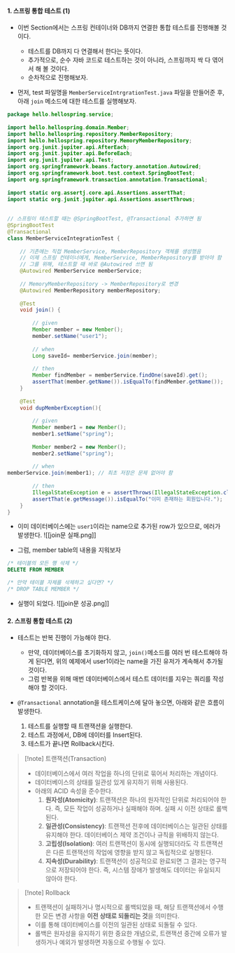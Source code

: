 
#### 1. 스프링 통합 테스트 (1)

- 이번 Section에서는 스프링 컨테이너와 DB까지 연결한 통합 테스트를 진행해볼 것이다.
	- 테스트를 DB까지 다 연결해서 한다는 뜻이다.
	- 추가적으로, 순수 자바 코드로 테스트하는 것이 아니라, 스프링까지 싹 다 엮어서 해 볼 것이다.
	- 순차적으로 진행해보자.

- 먼저, test 파일명을 `MemberServiceIntrgrationTest.java` 파일을 만들어준 후, 아래 `join` 메소드에 대한 테스트를 실행해보자.
```java
package hello.hellospring.service;  
  
import hello.hellospring.domain.Member;  
import hello.hellospring.repository.MemberRepository;  
import hello.hellospring.repository.MemoryMemberRepository;  
import org.junit.jupiter.api.AfterEach;  
import org.junit.jupiter.api.BeforeEach;  
import org.junit.jupiter.api.Test;  
import org.springframework.beans.factory.annotation.Autowired;  
import org.springframework.boot.test.context.SpringBootTest;  
import org.springframework.transaction.annotation.Transactional;  
  
import static org.assertj.core.api.Assertions.assertThat;  
import static org.junit.jupiter.api.Assertions.assertThrows;  
  
  
// 스프링이 테스트할 때는 @SpringBootTest, @Transactional 추가하면 됨  
@SpringBootTest  
@Transactional  
class MemberServiceIntegrationTest {  
  
    // 기존에는 직접 MemberService, MemberRepository 객체를 생성했음  
    // 이제 스프링 컨테이너에게, MemberService, MemberRepository를 받아야 함  
    // 그를 위해, 테스트할 때 바로 @Autowired 쓰면 됨  
    @Autowired MemberService memberService;  
  
    // MemoryMemberRepository -> MemberRepository로 변경  
    @Autowired MemberRepository memberRepository;  
  
    @Test  
    void join() {  
  
        // given  
        Member member = new Member();  
        member.setName("user1");  
  
        // when  
        Long saveId= memberService.join(member);  
  
        // then  
        Member findMember = memberService.findOne(saveId).get();  
        assertThat(member.getName()).isEqualTo(findMember.getName());  
    }  
  
    @Test  
    void dupMemberException(){  
  
        // given  
        Member member1 = new Member();  
        member1.setName("spring");  
  
        Member member2 = new Member();  
        member2.setName("spring");  
  
        // when   
memberService.join(member1); // 최초 저장은 문제 없어야 함  
  
        // then  
        IllegalStateException e = assertThrows(IllegalStateException.class, () -> memberService.join(member2));  
        assertThat(e.getMessage()).isEqualTo("이미 존재하는 회원입니다."); 
    }  
}
```

- 이미 데이터베이스에는 `user1`이라는 name으로 추가된 row가 있으므로, 에러가 발생한다.
![[join문 실패.png]]

- 그럼, member table의 내용을 지워보자
```sql
/* 테이블의 모든 행 삭제 */
DELETE FROM MEMBER

/* 만약 테이블 자체를 삭제하고 싶다면? */
/* DROP TABLE MEMBER */
```

- 실행이 되었다.
![[join문 성공.png]]


#### 2. 스프링 통합 테스트 (2)

- 테스트는 반복 진행이 가능해야 한다.
	- 만약, 데이터베이스를 초기화하지 않고, `join()`메소드를 여러 번 테스트해야 하게 된다면, 위의 예제에서 user1이라는 name을 가진 유저가 계속해서 추가될 것이다. 
	- 그럼 반복을 위해 매번 데이터베이스에서 테스트 데이터를 지우는 쿼리를 작성해야 할 것이다. 

- `@Transactional` annotation을 테스트케이스에 달아 놓으면, 아래와 같은 흐름이 발생한다.
	1. 테스트를 실행할 때 트랜잭션을 실행한다.
	2. 테스트 과정에서, DB에 데이터를 Insert된다.
	3. 테스트가 끝나면 Rollback시킨다.

> [!note] 트랜잭션(Transaction)
> - 데이터베이스에서 여러 작업을 하나의 단위로 묶어서 처리하는 개념이다.
> - 데이터베이스의 상태를 일관성 있게 유지하기 위해 사용된다.
> - 아래의 ACID 속성을 준수한다.
> 	1. **원자성(Atomicity)**: 트랜잭션은 하나의 원자적인 단위로 처리되어야 한다. 즉, 모든 작업이 성공하거나 실패해야 하며. 실패 시 이전 상태로 롤백된다.
> 	2. **일관성(Consistency)**: 트랜잭션 전후에 데이터베이스는 일관된 상태를 유지해야 한다. 데이터베이스 제약 조건이나 규칙을 위배하지 않는다.
> 	3. **고립성(Isolation)**: 여러 트랜잭션이 동시에 실행되더라도 각 트랜잭션은 다른 트랜잭션의 작업에 영향을 받지 않고 독립적으로 실행된다.
> 	4. **지속성(Durability)**: 트랜잭션이 성공적으로 완료되면 그 결과는 영구적으로 저장되어야 한다. 즉, 시스템 장애가 발생해도 데이터는 유실되지 않아야 한다.

> [!note] Rollback
> - 트랜잭션이 실패하거나 명시적으로 롤백되었을 때, 해당 트랜잭션에서 수행한 모든 변경 사항을 **이전 상태로 되돌리는 것**을 의미한다. 
> - 이를 통해 데이터베이스를 이전의 일관된 상태로 되돌릴 수 있다. 
> - 롤백은 원자성을 유지하기 위한 중요한 개념으로, 트랜잭션 중간에 오류가 발생하거나 예외가 발생하면 자동으로 수행될 수 있다.